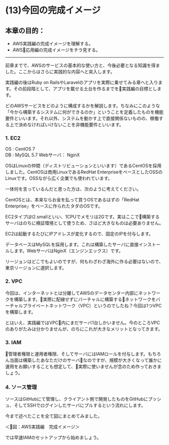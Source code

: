 # (13)今回の完成イメージ  

## 本章の目的：

- AWS実践編の完成イメージを理解する。
- AWS応用編の完成イメージをチラ見する。

***

前章までで、AWSのサービスの基本的な使い方と、今後必要となる知識を得ました。ここからはさらに実践的な内容へと突入します。

実践編の後はRuby on RailsやLaravelのアプリを実際に乗せてみる章へと入ります。その前段階として、アプリを載せる土台を作るまでを実践編の目標とします。

どのAWSサービスをどのように構成するかを解説します。ちなみにこのような「今から構築するシステムに何ができるのか」ということを定義したものを機能要件といいます。それ以外、システムを動かす上で直接関係ないものの、稼働する上で決めなければいけないことを非機能要件といいます。

### 1. EC2

OS  : CentOS 7  
DB  : MySQL 5.7
Webサーバ： NginX

OSはLinuxの仲間（ディストリビューションといいます）であるCentOSを採用しました。CentOSは商用LinuxであるRedHat EnterpriseをベースとしたOSSのLinuxです。OSSながら広く企業でも使われています。

一体何を言っているんだと思った方は、次のように考えてください。

CentOSとは、本来ならお金を払って買うOSであるはずの「RedHat Enterprise」をベースに作られたタダのOSです。

EC2タイプはt2.smallといい、1CPUでメモリは2Gです。実はここで構築するサーバはのちに検証環境として使うため、さほど大きなものは必要ありません。

EC2は起動するたびにIPアドレスが変化するので、固定のIPを付与します。

データベースはMySQLを採用します。これは構築したサーバに直接インストールします。WebサーバはNginX（エンジンエックス）です。

リージョンはどこでもよいのですが、何もわざわざ海外に作る必要はないので、東京リージョンに選択します。

### 2. VPC

今回は、インターネットとは分離してAWSのデータセンター内部にネットワークを構築します。実際に配線せずにバーチャルに構築するネットワークをバーチャルプライベートネットワーク（VPC）というのでしたね？今回は1つVPCを構築します。

とはいえ、実践編ではVPC内にまだサーバ1台しかいません。今のところVPCのありがたみは分かりませんが、のちにこれが大きなメリットとなってきます。

### 3. IAM

管理者権限と運用者権限、そしてサーバにはIAMロールを付与します。もちろん当面は構築したあなただけのサーバなのですが、規模が大きくなって誰かに運用をお願いすることも想定して、実際に使いませんが念のため作っておきましょう。

### 4. ソース管理

ソースはGitHubにて管理し、クライアント側で開発したものをGitHubにプッシュ、そしてSSHでログインしたサーバにプルするという流れにします。

今まで述べたことを全て図にまとめてみました。

＜図：AWS実践編　完成イメージ＞

では早速IAMのセットアップから始めましょう。
